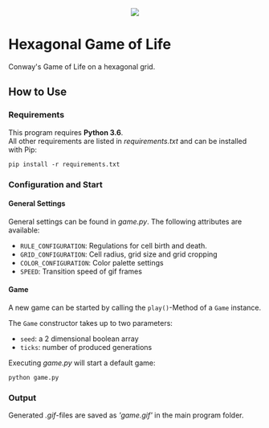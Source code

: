 <p align="center">
  <img src="https://github.com/Mailea/hexagonal-game-of-life/blob/master/logo.png"/>
</p>


# Hexagonal Game of Life
Conway's Game of Life on a hexagonal grid.

## How to Use
### Requirements
This program requires **Python 3.6**.  
All other requirements are listed in *requirements.txt* and can be installed with Pip:
```
pip install -r requirements.txt
```

### Configuration and Start
#### General Settings
General settings can be found in *game.py*. The following attributes are available:
* `RULE_CONFIGURATION`: Regulations for cell birth and death.
* `GRID_CONFIGURATION`: Cell radius, grid size and grid cropping
* `COLOR_CONFIGURATION`: Color palette settings
* `SPEED`: Transition speed of gif frames

#### Game
A new game can be started by calling the `play()`-Method of a `Game` instance.  

The `Game` constructor takes up to two parameters:
* `seed`: a 2 dimensional boolean array
* `ticks`: number of produced generations

Executing *game.py* will start a default game:
```
python game.py
```

### Output
Generated *.gif*-files are saved as *'game.gif'* in the main program folder.
